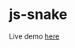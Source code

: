 # js-snake


Live demo [here](https://htmlpreview.github.io/?https://github.com/mattiskan/js-snake/blob/master/index.html)
